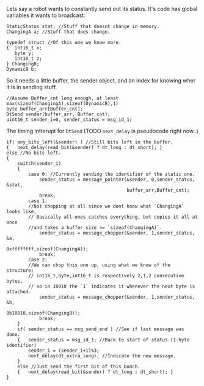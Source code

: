 
Lets say a robot wants to constantly send out its status. It's code has global
variables it wants to broadcast:

    StaticStatus stat; //Stuff that doesnt change in memory.
    ChangingA a; //Stuff that does change.
    
    typedef struct //Of this one we know more.
    {  int16_t x;
       byte y;
       int16_t z;
    } ChangingB;
    DynamicB b;

So it needs a little buffer, the sender object, and an index for knowing wher it
is in sending stuff.

    //Assume Buffer_cnt long enough, at least max(sizeof(ChangingA),sizeof(DynamicB),1)
    byte buffer_arr[Buffer_cnt]; 
    DtSend sender(buffer_arr, Buffer_cnt);
    uint16_t sender_i=0, sender_status = msg_id_1;

The timing intterupt for `DtSend`  (TODO `next_delay` is pseudocode right now..)

    if( any_bits_left(&sender) ) //Still bits left in the buffer.
    {   next_delay(read_bit(&sender) ? dt_long : dt_short); }
    else //No bits left.
    {  
        switch(sender_i)
        {
            case 0: //Currently sending the identifier of the static one.
                sender_status = message_pointer(&sender, 0,sender_status, &stat,
                                                buffer_arr,Buffer_cnt);
                break;
            case 1:
            //Not chopping at all since we dont know what `ChangingA` looks like,
            // Basically all-ones catches everything, but copies it all at once
            //and takes a buffer size >= `sizeof(ChangingA)`.
                sender_status = message_chopper(&sender, 1,sender_status, &a,
                                                0xffffffff,sizeof(ChangingA));
                break;
            case 2:
            //We can chop this one up, using what we know of the structure;
            // int16_t,byte,int16_t is respectively 2,1,2 consecutive bytes,
            // so in 10010 the `1` indicates it whenever the next byte is attached.
                sender_status = message_chopper(&sender, 1,sender_status, &b,
                                                0b10010,sizeof(ChangingB));
                break;
        }
        if( sender_status == msg_send_end ) //See if last message was done.
        {   sender_status = msg_id_1; //Back to start of status.(1-byte identifier)
            sender_i = (sender_i+1)%3;
            next_delay(dt_extra_long); //Indicate the new message.
        }
        else //Just send the first bit of this bunch.
        {   next_delay(read_bit(&sender) ? dt_long : dt_short); }
    }
